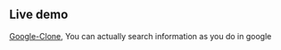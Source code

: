 ## Live demo 

[Google-Clone](https://geervan-google-clone.netlify.app/"), You can actually search information as you do in google
